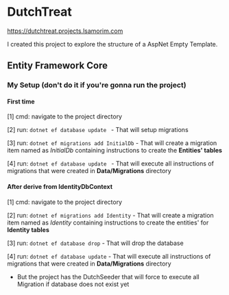 # DutchTreat

https://dutchtreat.projects.lsamorim.com

I created this project to explore the structure of a AspNet Empty Template.

## Entity Framework Core

### My Setup (don't do it if you're gonna run the project)

#### First time

[1] cmd: navigate to the project directory

[2] run: ```dotnet ef database update ``` - That will setup migrations

[3] run: ```dotnet ef migrations add InitialDb``` - That will create a migration item named as *InitialDb* containing instructions to create the **Entities' tables**

[4] run: ```dotnet ef database update ``` - That will execute all instructions of migrations that were created in **Data/Migrations** directory

#### After derive from IdentityDbContext
[1] cmd: navigate to the project directory

[2] run: ```dotnet ef migrations add Identity``` - That will create a migration item named as *Identity* containing instructions to create the entities' for **Identity tables**

[3] run: ```dotnet ef database drop``` - That will drop the database

[4] run: ```dotnet ef database update``` - That will execute all instructions of migrations that were created in **Data/Migrations** directory
* But the project has the DutchSeeder that will force to execute all Migration if database does not exist yet
